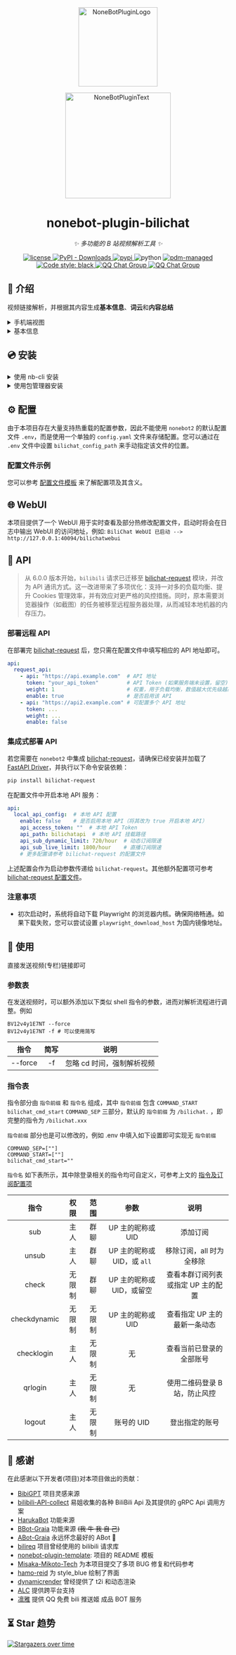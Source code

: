 <div align="center">
  <a href="https://v2.nonebot.dev/store"><img src="docs/nbp_logo.png" width="180" height="180" alt="NoneBotPluginLogo"></a>
  <br>
  <p><img src="docs/NoneBotPlugin.svg" width="240" alt="NoneBotPluginText"></p>
</div>

<div align="center">

# nonebot-plugin-bilichat

_✨ 多功能的 B 站视频解析工具 ✨_

<a href="./LICENSE">
    <img src="https://img.shields.io/github/license/djkcyl/nonebot-plugin-bilichat.svg" alt="license">
</a>

<a href="https://pypi.python.org/pypi/nonebot-plugin-bilichat">
  <img alt="PyPI - Downloads" src="https://img.shields.io/pypi/dm/nonebot-plugin-bilichat">
</a>

<a href="https://pypi.python.org/pypi/nonebot-plugin-bilichat">
    <img src="https://img.shields.io/pypi/v/nonebot-plugin-bilichat.svg" alt="pypi">
</a>

<img src="https://img.shields.io/badge/python-3.10+-blue.svg" alt="python">

<a href="https://pdm.fming.dev">
    <img src="https://img.shields.io/badge/pdm-managed-blueviolet" alt="pdm-managed">
</a>

<a href="https://github.com/psf/black">
    <img src="https://img.shields.io/badge/code%20style-black-000000.svg" alt="Code style: black">
</a>

<a href="https://jq.qq.com/?_wv=1027&k=5OFifDh">
  <img src="https://img.shields.io/badge/QQ%E7%BE%A4-768887710-orange?style=flat-square" alt="QQ Chat Group">
</a>
<a href="https://jq.qq.com/?_wv=1027&k=7LWx6q4J">
  <img src="https://img.shields.io/badge/QQ%E7%BE%A4-720053992-orange?style=flat-square" alt="QQ Chat Group">
</a>

</div>

## 📖 介绍

视频链接解析，并根据其内容生成**基本信息**、**词云**和**内容总结**

<details>
<summary>手机端视图</summary>

![](docs/mobile.png)

</details>

<details>
<summary>基本信息</summary>

![style_blue](docs/style_blue.png)

</details>


## 💿 安装

<details>
<summary>使用 nb-cli 安装</summary>
在 nonebot2 项目的根目录下打开命令行, 输入以下指令即可安装

    nb plugin install nonebot-plugin-bilichat

</details>

<details>
<summary>使用包管理器安装</summary>
在 nonebot2 项目的插件目录下, 打开命令行, 根据你使用的包管理器, 输入相应的安装命令

<details>
<summary>pip</summary>

    pip install nonebot-plugin-bilichat

</details>
<details>
<summary>pdm</summary>

    pdm add nonebot-plugin-bilichat

</details>
<details>
<summary>poetry</summary>

    poetry add nonebot-plugin-bilichat

</details>
<details>
<summary>conda</summary>

    conda install nonebot-plugin-bilichat

</details>

打开 nonebot2 项目根目录下的 `pyproject.toml` 文件, 在 `[tool.nonebot]` 部分追加写入

    plugins = ["nonebot_plugin_bilichat"]

</details>

## ⚙️ 配置

由于本项目存在大量支持热重载的配置参数，因此不能使用 `nonebot2` 的默认配置文件 `.env`，而是使用一个单独的 `config.yaml` 文件来存储配置。您可以通过在 `.env` 文件中设置 `bilichat_config_path` 来手动指定该文件的位置。

### 配置文件示例

您可以参考 [配置文件模板](https://github.com/Well2333/nonebot-plugin-bilichat/blob/v6.0.5/nonebot_plugin_bilichat/static/config.yaml) 来了解配置项及其含义。

## 🌐 WebUI

本项目提供了一个 WebUI 用于实时查看及部分热修改配置文件，启动时将会在日志中输出 WebUI 的访问地址，例如: `BiliChat WebUI 已启动 --> http://127.0.0.1:40094/bilichatwebui`

## 🔌 API

> 从 6.0.0 版本开始，`bilibili` 请求已迁移至 [bilichat-request](https://github.com/Well2333/bilichat-request) 模块，并改为 API 通讯方式。这一改进带来了多项优化：支持一对多的负载均衡、提升 Cookies 管理效率，并有效应对更严格的风控措施。同时，原本需要浏览器操作（如截图）的任务被移至远程服务器处理，从而减轻本地机器的内存压力。

### 部署远程 API

在部署完 [bilichat-request](https://github.com/Well2333/bilichat-request) 后，您只需在配置文件中填写相应的 API 地址即可。

```yaml
api:
  request_api:
    - api: "https://api.example.com"  # API 地址
      token: "your_api_token"         # API Token (如果服务端未设置，留空)
      weight: 1                       # 权重，用于负载均衡，数值越大优先级越高
      enable: true                    # 是否启用该 API
    - api: "https://api2.example.com" # 可配置多个 API 地址
      token: ...
      weight: ...
      enable: false
```

### 集成式部署 API

若您需要在 `nonebot2` 中集成 [bilichat-request](https://github.com/Well2333/bilichat-request)，请确保已经安装并加载了 [FastAPI Driver](https://nonebot.dev/docs/next/advanced/driver#fastapi%E9%BB%98%E8%AE%A4)，并执行以下命令安装依赖：

```bash
pip install bilichat-request
```

在配置文件中开启本地 API 服务：

```yaml
api:
  local_api_config:  # 本地 API 配置
    enable: false    # 是否启用本地 API（将其改为 true 开启本地 API）
    api_access_token: ""  # 本地 API Token
    api_path: bilichatapi  # 本地 API 挂载路径
    api_sub_dynamic_limit: 720/hour  # 动态订阅限速
    api_sub_live_limit: 1800/hour    # 直播订阅限速
    # 更多配置请参考 bilichat-request 的配置文件
```

上述配置会作为启动参数传递给 `bilichat-request`。其他额外配置项可参考 [bilichat-request 配置文件](https://github.com/Well2333/bilichat-request/blob/main/src/bilichat_request/config.py)。

### 注意事项

- 初次启动时，系统将自动下载 Playwright 的浏览器内核。确保网络畅通。如果下载失败，您可以尝试设置 `playwright_download_host` 为国内镜像地址。

## 🎉 使用

直接发送视频(专栏)链接即可

### 参数表

在发送视频时，可以额外添加以下类似 shell 指令的参数，进而对解析流程进行调整。例如

```shell
BV12v4y1E7NT --force
BV12v4y1E7NT -f # 可以使用简写
```

|  指令   | 简写  |            说明            |
| :-----: | :---: | :------------------------: |
| --force |  -f   | 忽略 cd 时间，强制解析视频 |

### 指令表

指令部分由 `指令前缀` 和 `指令名` 组成，其中 `指令前缀` 包含 `COMMAND_START` `bilichat_cmd_start` `COMMAND_SEP` 三部分，默认的 `指令前缀` 为 `/bilichat.` ，即完整的指令为 `/bilichat.xxx`

`指令前缀` 部分也是可以修改的，例如 .env 中填入如下设置即可实现无 `指令前缀`

```dotenv
COMMAND_SEP=[""]
COMMAND_START=[""]
bilichat_cmd_start=""
```

`指令名` 如下表所示，其中除登录相关的指令均可自定义，可参考上文的 [指令及订阅配置项](#指令及订阅配置项)

|     指令     |  权限  |  范围  |            参数             |                说明                |
| :----------: | :----: | :----: | :-------------------------: | :--------------------------------: |
|     sub      |  主人  |  群聊  |      UP 主的昵称或 UID      |              添加订阅              |
|    unsub     |  主人  |  群聊  | UP 主的昵称或 UID，或 `all` |      移除订阅，all 时为全移除      |
|    check     | 无限制 |  群聊  |  UP 主的昵称或 UID，或留空  | 查看本群订阅列表或指定 UP 主的配置 |
| checkdynamic | 无限制 | 无限制 |      UP 主的昵称或 UID      |    查看指定 UP 主的最新一条动态    |
|  checklogin  |  主人  | 无限制 |             无              |      查看当前已登录的全部账号      |
|   qrlogin    |  主人  | 无限制 |             无              |   使用二维码登录 B 站，防止风控    |
|    logout    |  主人  | 无限制 |         账号的 UID          |           登出指定的账号           |

## 🙏 感谢

在此感谢以下开发者(项目)对本项目做出的贡献：

-   [BibiGPT](https://github.com/JimmyLv/BibiGPT) 项目灵感来源
-   [bilibili-API-collect](https://github.com/SocialSisterYi/bilibili-API-collect) 易姐收集的各种 BiliBili Api 及其提供的 gRPC Api 调用方案
-   [HarukaBot](https://github.com/SK-415/HarukaBot) 功能来源
-   [BBot-Graia](https://github.com/djkcyl/BBot-Graia) 功能来源 ~~(我 牛 我 自 己)~~
-   [ABot-Graia](https://github.com/djkcyl/ABot-Graia) 永远怀念最好的 ABot 🙏
-   [bilireq](https://github.com/SK-415/bilireq) 项目曾经使用的 bilibili 请求库
-   [nonebot-plugin-template](https://github.com/A-kirami/nonebot-plugin-template): 项目的 README 模板
-   [Misaka-Mikoto-Tech](https://github.com/Misaka-Mikoto-Tech) 为本项目提交了多项 BUG 修复和代码参考
-   [hamo-reid](https://github.com/hamo-reid) 为 style_blue 绘制了界面
-   [dynamicrender](https://pypi.org/project/dynrender-skia/) 曾经提供了 t2i 和动态渲染
-   [ALC](https://github.com/nonebot/plugin-alconna) 提供跨平台支持
-   [凛雅](https://github.com/linya64/bili) 提供 QQ 免费 bili 推送姬 成品 BOT 服务

## ⏳ Star 趋势

[![Stargazers over time](https://starchart.cc/Well2333/nonebot-plugin-bilichat.svg)](https://starchart.cc/Well2333/nonebot-plugin-bilichat)
